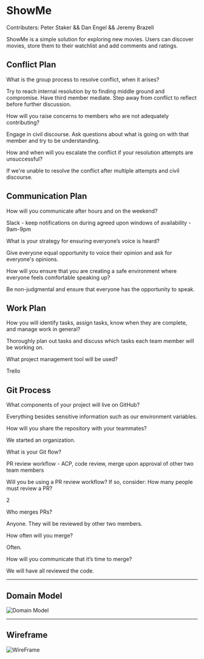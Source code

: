 # ShowMe

Contributers: Peter Staker && Dan Engel && Jeremy Brazell

ShowMe is a simple solution for exploring new movies. Users can discover movies, store them to their watchlist and add comments and ratings.

## Conflict Plan

What is the group process to resolve conflict, when it arises?

Try to reach internal resolution by to finding middle ground and compromise. Have third member mediate. Step away from conflict to reflect before further discussion.

How will you raise concerns to members who are not adequately contributing?

Engage in civil discourse. Ask questions about what is going on with that member and try to be understanding.

How and when will you escalate the conflict if your resolution attempts are unsuccessful?

If we're unable to resolve the conflict after multiple attempts and civil discourse.

## Communication Plan

How will you communicate after hours and on the weekend?

Slack - keep notifications on during agreed upon windows of availability - 9am-9pm

What is your strategy for ensuring everyone’s voice is heard?

Give everyone equal opportunity to voice their opinion and ask for everyone's opinions.

How will you ensure that you are creating a safe environment where everyone feels comfortable speaking up?

Be non-judgmental and ensure that everyone has the opportunity to speak.

## Work Plan

How you will identify tasks, assign tasks, know when they are complete, and manage work in general?

Thoroughly plan out tasks and discuss which tasks each team member will be working on.

What project management tool will be used?

Trello

## Git Process

What components of your project will live on GitHub?

Everything besides sensitive information such as our environment variables.

How will you share the repository with your teammates?

We started an organization.

What is your Git flow?

PR review workflow - ACP, code review, merge upon approval of other two team members

Will you be using a PR review workflow? If so, consider:
How many people must review a PR?

2

Who merges PRs?

Anyone. They will be reviewed by other two members.

How often will you merge?

Often.

How will you communicate that it’s time to merge?

We will have all reviewed the code.

---

## Domain Model

![Domain Model](src/assets/domainModel.png)

---

## Wireframe

![WireFrame](src/assets/wireframe.png)

